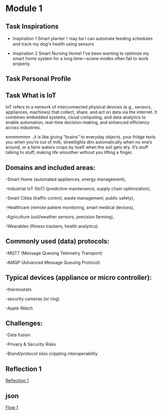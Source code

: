 # Module 1

## Task Inspirations

- Inspiration 1
Smart planter！may be I can automate feeding schedules and track my dog's health using sensors

- Inspiration 2
Smart Nursing Home! I've been wanting to optimize my smart home system for a long time—scene modes often fail to work properly.

## Task Personal Profile

## Task What is IoT
IoT refers to a network of interconnected physical devices (e.g., sensors, appliances, machines) that collect, share, and act on data via the internet. It combines embedded systems, cloud computing, and data analytics to enable automation, real-time decision-making, and enhanced efficiency across industries.

emmmmmm ..it is like giving "brains" to everyday objects. your fridge texts you when you’re out of milk, streetlights dim automatically when no one’s around, or a farm waters crops by itself when the soil gets dry. It’s stuff talking to stuff, making life smoother without you lifting a finger.

## Domains and included areas:

-Smart Home (automated appliances, energy management),

-Industrial IoT (IIoT) (predictive maintenance, supply chain optimization),

-Smart Cities (traffic control, waste management, public safety),

-Healthcare (remote patient monitoring, smart medical devices),

-Agriculture (soil/weather sensors, precision farming),

-Wearables (fitness trackers, health analytics).


## Commonly used (data) protocols:

-MQTT (Message Queuing Telemetry Transport)

-AMQP (Advanced Message Queuing Protocol)

## Typical devices (appliance or micro controller):

-thermostats

-security cameras (or ring)

-Apple Watch

## Challenges:

-Data fusion

-Privacy & Security Risks

-Brand/protocol silos crippling interoperability

## Reflection 1
[Reflection 1](../Reflections/ref01.md)

## json
[Flow 1](Module01/flows.json)
